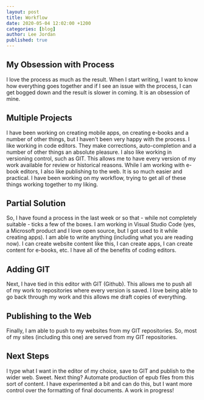```yaml
---
layout: post
title: Workflow
date: 2020-05-04 12:02:00 +1200
categories: [blog]
author: Lee Jordan
published: true
---
```


<h2>My Obsession with Process</h2>

I love the process as much as the result. When I start writing, I want to know how everything goes together and if I see an issue with the process, I can get bogged down and the result is slower in coming. It is an obsession of mine.

<h2>Multiple Projects</h2>

I have been working on creating mobile apps, on creating e-books and a number of other things, but I haven't been very happy with the process. I like working in code editors. They make corrections, auto-completion and a number of other things an absolute pleasure. I also like working in versioning control, such as GIT. This allows me to have every version of my work available for review or historical reasons. While I am working with e-book editors, I also like publishing to the web. It is so much easier and practical. I have been working on my workflow, trying to get all of these things working together to my liking.

<h2>Partial Solution</h2>

So, I have found a process in the last week or so that - while not completely suitable - ticks a few of the boxes. I am working in Visual Studio Code (yes, a Microsoft product and I love open source, but I got used to it while creating apps). I am able to write anything (including what you are reading now). I can create website content like this, I can create apps, I can create content for e-books, etc. I have all of the benefits of coding editors.

<h2>Adding GIT</h2>

Next, I have tied in this editor with GIT (Github). This allows me to push all of my work to repositories where every version is saved. I love being able to go back through my work and this allows me draft copies of everything.

<h2>Publishing to the Web</h2>

Finally, I am able to push to my websites from my GIT repositories. So, most of my sites (including this one) are served from my GIT repositories. 

<h2>Next Steps</h2>

I type what I want in the editor of my choice, save to GIT and publish to the wider web. Sweet. Next thing? Automate production of epub files from this sort of content. I have experimented a bit and can do this, but I want more control over the formatting of final documents. A work in progress!
